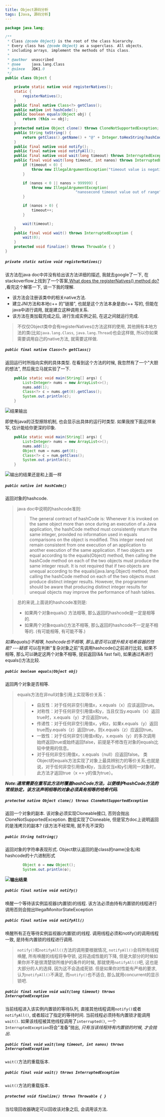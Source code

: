 ```yaml
---
title: Object源码分析
tags: [Java, 源码分析]
---
```


```java
package java.lang;

/**
 * Class {@code Object} is the root of the class hierarchy.
 * Every class has {@code Object} as a superclass. All objects,
 * including arrays, implement the methods of this class.
 *
 * @author  unascribed
 * @see     java.lang.Class
 * @since   JDK1.0
 */
public class Object {

    private static native void registerNatives();
    static {
        registerNatives();
    }
    public final native Class<?> getClass();
    public native int hashCode();
    public boolean equals(Object obj) {
        return (this == obj);
    }
    protected native Object clone() throws CloneNotSupportedException;
    public String toString() {
        return getClass().getName() + "@" + Integer.toHexString(hashCode());
    }
    public final native void notify();
    public final native void notifyAll();
    public final native void wait(long timeout) throws InterruptedException;
    public final void wait(long timeout, int nanos) throws InterruptedException {
        if (timeout < 0) {
            throw new IllegalArgumentException("timeout value is negative");
        }

        if (nanos < 0 || nanos > 999999) {
            throw new IllegalArgumentException(
                                "nanosecond timeout value out of range");
        }

        if (nanos > 0) {
            timeout++;
        }

        wait(timeout);
    }
    public final void wait() throws InterruptedException {
        wait(0);
    }
    protected void finalize() throws Throwable { }
}
```
##### `private static native void registerNatives()`
该方法在java doc中并没有给出该方法详细的描述, 我就去google了一下, 在stackoverflow上找到了一个答案,[What does the registerNatives() method do?](https://stackoverflow.com/questions/1010645/what-does-the-registernatives-method-do)  ,看完这个解答一下, 谈一下我的理解.

- 该方法会注册该类中的相关native方法.
- 建立JNI方法和本地c++ 的"链接", 也就是这个方法本身是由c++ 写的, 但能在java中进行调用, 就是建立这种调用关系.
- 该方法在类加载完成之后, 进行生成实例之前,  在这之间就运行完成.

>不仅仅Object类中会有registerNatives()方法这样的使用, 其他拥有本地方法的类(比如`java.lang.Class`, `java.lang.Thread`)也会这样做, 所以你如果需要调用自己的native方法, 就需要这样做.

##### `public final native Class<?> getClass()`
返回运行时所指向实例的具体类型.
在看到这个方法的时候, 我忽然有了一个"大胆的想法",  然后我立马就实验了一下.
```java
    public static void main(String[] args) {
        List<Integer> nums = new ArrayList<>();
        nums.add(1);
        Class<?> c = nums.get(0).getClass();
        System.out.println(c);
    }
```
![结果输出](https://i.loli.net/2019/07/28/5d3d0bec06daf17095.jpg)

即使有java的泛型擦除机制, 也会显示出具体的运行时类型.
如果我按下面这样来写, 估计能给你更深的印象.
```java
    public static void main(String[] args) {
        List<Integer> nums = new ArrayList<>();
        nums.add(1);
        Object num = nums.get(0);
        Class<?> c = num.getClass();
        System.out.println(c);
    }
```
![输出的结果还是和上面一样](https://i.loli.net/2019/07/28/5d3d0cfdb019f30158.jpg)
##### `public native int hashCode()`
返回对象的hashcode.
>java doc中说明的hashcode准则:
>>The general contract of hashCode is:
Whenever it is invoked on the same object more than once during an execution of a Java application, the hashCode method must consistently return the same integer, provided no information used in equals comparisons on the object is modified. This integer need not remain consistent from one execution of an application to another execution of the same application.
If two objects are equal according to the equals(Object) method, then calling the hashCode method on each of the two objects must produce the same integer result.
It is not required that if two objects are unequal according to the equals(java.lang.Object) method, then calling the hashCode method on each of the two objects must produce distinct integer results. However, the programmer should be aware that producing distinct integer results for unequal objects may improve the performance of hash tables.

>总的来说,上面说的hashcode准则是:
> -  如果两个对象equals() 方法相等, 那么返回的hashcode是一定是相等的.
> -  如果两个对象equals()方法不相等, 那么返回的hashcode不一定是不相等的. (有可能相等, 有可能不等.)

*如果equals()不相等, hashcode也不相等, 那么是否可以提升相关哈希容器的性能? ---疑惑*
可以在判断"复杂对象之前"先调用hashcode()之前进行比较, 如果不相等, 那么可以确定这两个对象不相等, 提前返回(&& fast fail), 如果通过再进行equals()方法比较.

##### `public boolean equals(Object obj)`
返回两个对象是否相等.
>equals方法在非null对象引用上实现等价关系：
>> - 自反性：对于任何非空引用值x，x.equals（x）应该返回true。
>> - 对称性：对于任何非空引用值x和y，当且仅当y.equals（x）返回true时，x.equals（y）才应返回true。
>> - 传递性：对于任何非空引用值x，y和z，如果x.equals（y）返回true而y.equals（z）返回true，则x.equals（z）应返回true。
>> - 一致性：对于任何非空引用值x和y，x.equals（y）的多次调用始终返回true或始终返回false，前提是不修改在对象的equals比较中使用的信息。
>> - 对于任何非空引用值x，x.equals（null）应返回false。
>类Object的equals方法实现了对象上最具辨别力的等价关系;也就是说，对于任何非空引用值x和y，当且仅当x和y引用同一对象时，此方法才返回true（x == y的值为true）。

***Note:通常需要在重写此方法时覆盖hashCode方法，以便维护hashCode方法的常规协定，该方法声明相等的对象必须具有相等的哈希代码.***

##### `protected native Object clone() throws CloneNotSupportedException`
返回一个对象的副本.
该对象必须实现Cloneable接口, 否则会抛出CloneNotSupportedException.
数组实现了Cloneable, 但是官方doc上说明返回的是浅拷贝的副本? (该方法不经常用, 就不先不深究)

##### `public String toString()`
返回对象的字符串表现形式.
Object默认返回的是class的name(全名)和hashcode的十六进制形式
```java
        Object o = new Object();
        System.out.println(o);
```
**![输出结果](https://i.loli.net/2019/07/28/5d3d1aa46395514011.jpg)**

##### `public final native void notify()`
唤醒一个等待该实例监视器(内置锁)的线程.
该方法必须由持有内置锁的线程进行 调用否则会抛出IllegalMonitorStateException
##### `public final native void notifyAll()`
唤醒所有正在等待实例监视器(内置锁)的线程.
调用线程必须和notify()的调用线程一致, 是持有内置锁的线程进行调用.

>`notify()`和`notifyAll()`方法的调用要根据情况, `notifyAll()`会将所有线程唤醒, 所有唤醒的线程将争夺锁, 这将造成性能的下降, 但是大部分的时候如果你并不是很清楚锁所维护的条件的时候, 那就使用`notifyAll()`吧, 这也是大部分的人的选择, 因为这不会造成死锁. 但是如果你对性能有严格的要求,认为`notifyAll()`不满足, 而`notify()`也不适合, 那么就用concurrent的显示锁吧.

##### `public final native void wait(long timeout) throws InterruptedException`
当前线程进入该实例内置锁的等待队列, 直接其他线程调用`notify()`或者`notifyAll()`, 或者超过了指定的等待时间.
当前线程必须持有内置锁才能调用`wait()`.
如果该线程被其他线程调用了`interrupted()`, 一个`InterruptedException`将会"准备"抛出, *只有当该线程持有内置锁的时候, 才会抛出*.

##### `public final void wait(long timeout, int nanos) throws InterruptedException`
`wait()`方法的重载版本.

##### `public final void wait() throws InterruptedException`
`wait()`方法的重载版本.

##### `protected void finalize() throws Throwable { }`
当垃圾回收器确定可以回收该对象之后, 会调用该方法.

